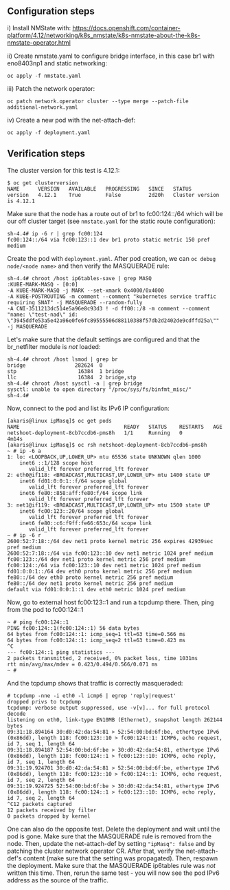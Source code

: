 ## Configuration steps

i) Install NMState with:
https://docs.openshift.com/container-platform/4.12/networking/k8s_nmstate/k8s-nmstate-about-the-k8s-nmstate-operator.html

ii) Create nmstate.yaml to configure bridge interface, in this case br1 with eno8403np1 and static networking:
~~~
oc apply -f nmstate.yaml
~~~

iii) Patch the network operator:
~~~
oc patch network.operator cluster --type merge --patch-file additional-network.yaml
~~~

iv) Create a new pod with the net-attach-def:
~~~
oc apply -f deployment.yaml
~~~

## Verification steps

The cluster version for this test is 4.12.1:
~~~
$ oc get clusterversion
NAME      VERSION   AVAILABLE   PROGRESSING   SINCE   STATUS
version   4.12.1    True        False         2d20h   Cluster version is 4.12.1
~~~

Make sure that the node has a route out of br1 to fc00:124::/64 which will be our off cluster target (see `nmstate.yaml` for the static route configuration):
~~~
sh-4.4# ip -6 r | grep fc00:124
fc00:124::/64 via fc00:123::1 dev br1 proto static metric 150 pref medium
~~~

Create the pod with `deployment.yaml`. After pod creation, we can `oc debug node/<node name>` and then verify the MASQUERADE rule:
~~~
sh-4.4# chroot /host ip6tables-save | grep MASQ
:KUBE-MARK-MASQ - [0:0]
-A KUBE-MARK-MASQ -j MARK --set-xmark 0x4000/0x4000
-A KUBE-POSTROUTING -m comment --comment "kubernetes service traffic requiring SNAT" -j MASQUERADE --random-fully
-A CNI-3511213dc514e5a96e8c93d3 ! -d ff00::/8 -m comment --comment "name: \"test-nad\" id: \"3945ddfe53a5e42a96e0fe6fc89555506d88110388f57db2d2402de9cdffd25a\"" -j MASQUERADE
~~~

Let's make sure that the default settings are configured and that the br_netfilter module is *not* loaded:
~~~
sh-4.4# chroot /host lsmod | grep br
bridge                282624  0
stp                    16384  1 bridge
llc                    16384  2 bridge,stp
sh-4.4# chroot /host sysctl -a | grep bridge
sysctl: unable to open directory "/proc/sys/fs/binfmt_misc/"
sh-4.4# 
~~~

Now, connect to the pod and list its IPv6 IP configuration:
~~~
[akaris@linux ipMasq]$ oc get pods
NAME                                  READY   STATUS    RESTARTS   AGE
netshoot-deployment-8cb7ccdb6-pms8h   1/1     Running   0          4m14s
[akaris@linux ipMasq]$ oc rsh netshoot-deployment-8cb7ccdb6-pms8h
~ # ip -6 a
1: lo: <LOOPBACK,UP,LOWER_UP> mtu 65536 state UNKNOWN qlen 1000
    inet6 ::1/128 scope host
       valid_lft forever preferred_lft forever
2: eth0@if118: <BROADCAST,MULTICAST,UP,LOWER_UP> mtu 1400 state UP
    inet6 fd01:0:0:1::f/64 scope global
       valid_lft forever preferred_lft forever
    inet6 fe80::858:aff:fe80:f/64 scope link
       valid_lft forever preferred_lft forever
3: net1@if119: <BROADCAST,MULTICAST,UP,LOWER_UP> mtu 1500 state UP
    inet6 fc00:123::20/64 scope global
       valid_lft forever preferred_lft forever
    inet6 fe80::c6:f9ff:fe66:653c/64 scope link
       valid_lft forever preferred_lft forever
~ # ip -6 r
2600:52:7:18::/64 dev net1 proto kernel metric 256 expires 42939sec pref medium
2600:52:7:18::/64 via fc00:123::10 dev net1 metric 1024 pref medium
fc00:123::/64 dev net1 proto kernel metric 256 pref medium
fc00:124::/64 via fc00:123::10 dev net1 metric 1024 pref medium
fd01:0:0:1::/64 dev eth0 proto kernel metric 256 pref medium
fe80::/64 dev eth0 proto kernel metric 256 pref medium
fe80::/64 dev net1 proto kernel metric 256 pref medium
default via fd01:0:0:1::1 dev eth0 metric 1024 pref medium
~~~

Now, go to external host fc00:123::1 and run a tcpdump there. Then, ping from the pod to fc00:124::1
~~~
~ # ping fc00:124::1
PING fc00:124::1(fc00:124::1) 56 data bytes
64 bytes from fc00:124::1: icmp_seq=1 ttl=63 time=0.566 ms
64 bytes from fc00:124::1: icmp_seq=2 ttl=63 time=0.423 ms
^C
--- fc00:124::1 ping statistics ---
2 packets transmitted, 2 received, 0% packet loss, time 1031ms
rtt min/avg/max/mdev = 0.423/0.494/0.566/0.071 ms
~ # 
~~~

And the tcpdump shows that traffic is correctly masqueraded:
~~~
# tcpdump -nne -i eth0 -l icmp6 | egrep 'reply|request'
dropped privs to tcpdump
tcpdump: verbose output suppressed, use -v[v]... for full protocol decode
listening on eth0, link-type EN10MB (Ethernet), snapshot length 262144 bytes
09:31:18.894164 30:d0:42:da:54:81 > 52:54:00:bd:6f:be, ethertype IPv6 (0x86dd), length 118: fc00:123::10 > fc00:124::1: ICMP6, echo request, id 7, seq 1, length 64
09:31:18.894187 52:54:00:bd:6f:be > 30:d0:42:da:54:81, ethertype IPv6 (0x86dd), length 118: fc00:124::1 > fc00:123::10: ICMP6, echo reply, id 7, seq 1, length 64
09:31:19.924701 30:d0:42:da:54:81 > 52:54:00:bd:6f:be, ethertype IPv6 (0x86dd), length 118: fc00:123::10 > fc00:124::1: ICMP6, echo request, id 7, seq 2, length 64
09:31:19.924725 52:54:00:bd:6f:be > 30:d0:42:da:54:81, ethertype IPv6 (0x86dd), length 118: fc00:124::1 > fc00:123::10: ICMP6, echo reply, id 7, seq 2, length 64
^C12 packets captured
12 packets received by filter
0 packets dropped by kernel
~~~

One can also do the opposite test. Delete the deployment and wait until the pod is gone. Make sure that the MASQUERADE rule is removed from the node. Then, update the net-attach-def by setting `"ipMasq": false` and by patching the cluster network operator CR. After that, verify the net-attach-def's content (make sure that the setting was propagated). Then, respawn the deployment. Make sure that the MASQUERADE ip6tables rule was *not* written this time. Then, rerun the same test - you will now see the pod IPv6 address as the source of the traffic.
